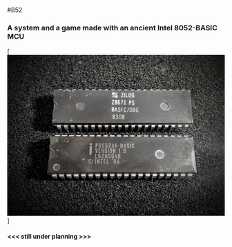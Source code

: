 #B52
### A system and a game made with an ancient Intel 8052-BASIC MCU

[![BASIC chips](https://github.com/SmallRoomLabs/B52/raw/master/images/Z8671_P8052-BASIC.jpg)]

#### <<< still under planning >>>
